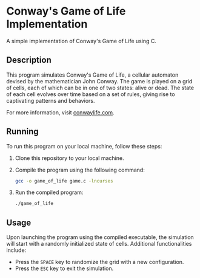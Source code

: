 # Conway's Game of Life Implementation

A simple implementation of Conway's Game of Life using C.

## Description

This program simulates Conway's Game of Life, a cellular automaton devised by the mathematician John Conway. The game is played on a grid of cells, each of which can be in one of two states: alive or dead. The state of each cell evolves over time based on a set of rules, giving rise to captivating patterns and behaviors.

For more information, visit [conwaylife.com](https://conwaylife.com/).

## Running

To run this program on your local machine, follow these steps:

1. Clone this repository to your local machine.

2. Compile the program using the following command:

    ```bash
    gcc -o game_of_life game.c -lncurses
    ```

3. Run the compiled program:

    ```bash
    ./game_of_life
    ```

## Usage

Upon launching the program using the compiled executable, the simulation will start with a randomly initialized state of cells. Additional functionalities include:

- Press the `SPACE` key to randomize the grid with a new configuration.
- Press the `ESC` key to exit the simulation.
